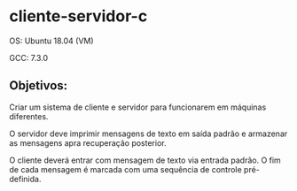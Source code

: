 # cliente-servidor-c

OS: Ubuntu 18.04 (VM)

GCC: 7.3.0

## Objetivos:
Criar um sistema de cliente e servidor para funcionarem em máquinas diferentes.

O servidor deve imprimir mensagens de texto em saída padrão e armazenar as mensagens apra recuperação posterior.

O cliente deverá entrar com mensagem de texto via entrada padrão. O fim de cada mensagem é marcada com uma sequência de controle pré-definida. 
